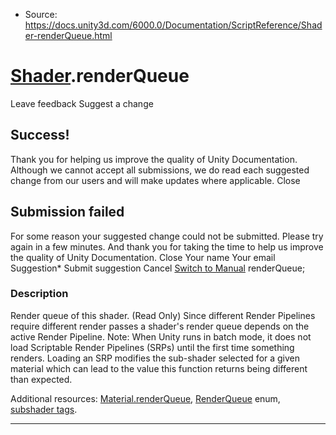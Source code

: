 * Source: https://docs.unity3d.com/6000.0/Documentation/ScriptReference/Shader-renderQueue.html

#  [Shader](https://docs.unity3d.com/6000.0/Documentation/ScriptReference/Shader.html).renderQueue
Leave feedback
Suggest a change
## Success!
Thank you for helping us improve the quality of Unity Documentation. Although we cannot accept all submissions, we do read each suggested change from our users and will make updates where applicable.
Close
## Submission failed
For some reason your suggested change could not be submitted. Please <a>try again</a> in a few minutes. And thank you for taking the time to help us improve the quality of Unity Documentation.
Close
Your name Your email Suggestion* Submit suggestion
Cancel
[Switch to Manual](https://docs.unity3d.com/6000.0/Documentation/Manual/class-Shader.html "Go to Shader Component in the Manual")
renderQueue; 
### Description
Render queue of this shader. (Read Only)
Since different Render Pipelines require different render passes a shader's render queue depends on the active Render Pipeline. Note: When Unity runs in batch mode, it does not load Scriptable Render Pipelines (SRPs) until the first time something renders. Loading an SRP modifies the sub-shader selected for a given material which can lead to the value this function returns being different than expected.  
  
Additional resources: [Material.renderQueue](https://docs.unity3d.com/6000.0/Documentation/ScriptReference/Material-renderQueue.html), [RenderQueue](https://docs.unity3d.com/6000.0/Documentation/ScriptReference/Rendering.RenderQueue.html) enum, [subshader tags](https://docs.unity3d.com/6000.0/Documentation/Manual/SL-SubShaderTags.html).
* * *
